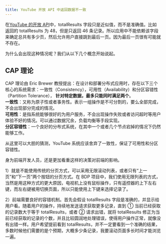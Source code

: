 ```yaml
---
title: YouTube 开放 API 中返回数据不一致
---
```


在[YouTube 的开放 API](https://developers.google.com/youtube/2.0/reference?hl=en)中，totalResults 字段只是近似值，而不是准确值。比如返回的 totalResults 为 48，但是只返回 46 条记录。所以应用中不能依赖该字段来确定总共有多少页，然后允许用户直接跳到最后一页。因为最后一页很有可能就不存在。

为什么会出现这种情况呢？我们从以下几个概念开始说起。

## CAP 理论

CAP 理论由 Eric Brewer 教授提出：在设计和部署分布式应用时，存在以下三个核心的系统需求：一致性（Consistency），可用性（Availability）和分区容错性（Partition Tolerance）， **针对特定数据，最多只能同时满足两个**。  
**一致性**：又称为原子性或者事务性。表示一组操作是不可分割的，要么全部完成，不会出现部分完成的情况。  
**可用性**：是指系统能够很好的为用户服务，不会出现操作失败或者访问超时等用户体验不好的情况。可以通过数据冗余，负载均衡等手段实现。  
**分区容错性**：一个良好的分布式系统，在其中一个或者几个节点宕掉的情况下仍然能够工作。

从这里可以大胆的猜测，YouTube 系统应该舍弃了一致性，保证了可用性和分区容错性。

身为前端开发人员，还是更加看重这样的决策对前端的影响。

1）就是不能使用传统的分页方式，可以采用无限滚动列表，或者只有“上一页”和“下一页”两个按钮的分页方式。在 BDP 项目中，我们使用无限列表的方式，当然是用这种方式的更大原因，电视机上没有鼠标操作，只有遥控器的上下左右键，而左右键被用切换页面，所以只能使用上下键来选择记录了。

2）前端需要良好的容错机制。首先会假设 totalResults 字段是准确的，并显示给用户看。随着用户的操作，持续地发送请求获取更多记录，直到 ① 当前已经获取的记录数大于等于 totalResults，或者 ② 请求出错，就将 totalResults 修正为当前已经获取的记录的个数，并且比较圆润地处理错误，使得用户操作正常，就像没有出错一样。用户希望提前看到 totalResults，并不一定要看到一个准确的结果，多数时候他们需要的是个预期，大概多少条记录，我要滚动页面多长时间才能浏览一遍。
